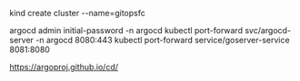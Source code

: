 kind create cluster --name=gitopsfc



argocd admin initial-password -n argocd
kubectl port-forward svc/argocd-server -n argocd 8080:443
 kubectl port-forward service/goserver-service 8081:8080


 https://argoproj.github.io/cd/